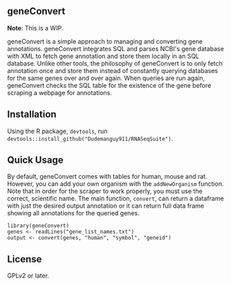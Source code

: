 ## geneConvert

**Note**: This is a WIP.

geneConvert is a simple approach to managing and converting gene annotations. geneConvert integrates SQL and parses NCBI's gene database with XML to fetch gene annotation and store them locally in an SQL database. Unlike other tools, the philosophy of geneConvert is to only fetch annotation once and store them instead of constantly querying databases for the same genes over and over again. When queries are run again, geneConvert checks the SQL table for the existence of the gene before scraping a webpage for annotations.

## Installation
Using the R package, ``devtools``, run ``devtools::install_github("Dudemanguy911/RNASeqSuite")``.

## Quick Usage
By default, geneConvert comes with tables for human, mouse and rat. However, you can add your own organism with the ``addNewOrganism`` function. Note that in order for the scraper to work properly, you must use the correct, scientific name. The main function, ``convert``, can return a dataframe with just the desired output annotation or it can return full data frame showing all annotations for  the  queried genes.
```
library(geneConvert)
genes <- readLines("gene_list_names.txt")
output <- convert(genes, "human", "symbol", "geneid")
```

## License
GPLv2 or later.
